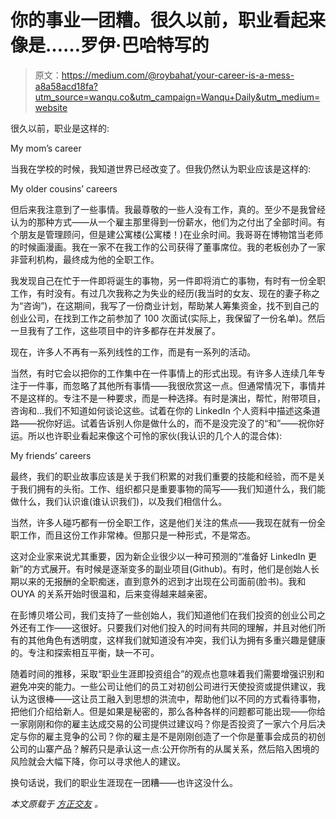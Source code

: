 # 你的事业一团糟。很久以前，职业看起来像是……罗伊·巴哈特写的

> 原文：<https://medium.com/@roybahat/your-career-is-a-mess-a8a58acd18fa?utm_source=wanqu.co&utm_campaign=Wanqu+Daily&utm_medium=website>

很久以前，职业是这样的:



My mom’s career



当我在学校的时候，我知道世界已经改变了。但我仍然认为职业应该是这样的:



My older cousins’ careers



但后来我注意到了一些事情。我最尊敬的一些人没有工作，真的。至少不是我曾经认为的那种方式——从一个雇主那里得到一份薪水，他们为之付出了全部时间。有个朋友是管理顾问，但是建公寓楼(公寓楼！)在业余时间。我哥哥在博物馆当老师的时候画漫画。我在一家不在我工作的公司获得了董事席位。我的老板创办了一家非营利机构，最终成为他的全职工作。

我发现自己在忙于一件即将诞生的事物，另一件即将消亡的事物，有时有一份全职工作，有时没有。有过几次我称之为失业的经历(我当时的女友、现在的妻子称之为“咨询”)，在这期间，我写了一份商业计划，帮助某人筹集资金，找不到自己的创业公司，在找到工作之前参加了 100 次面试(实际上，我保留了一份名单)。然后一旦我有了工作，这些项目中的许多都存在并发展了。

现在，许多人不再有一系列线性的工作，而是有一系列的活动。

当然，有时它会以把你的工作集中在一件事情上的形式出现。有许多人连续几年专注于一件事，而忽略了其他所有事情——我很欣赏这一点。但通常情况下，事情并不是这样的。专注不是一种要求，而是一种选择。有时是演出，帮忙，附带项目，咨询和…我们不知道如何谈论这些。试着在你的 LinkedIn 个人资料中描述这条道路——祝你好运。试着告诉别人你是做什么的，而不是没完没了的“和”——祝你好运。所以也许职业看起来像这个可怜的家伙(我认识的几个人的混合体):



My friends’ careers



最终，我们的职业故事应该是关于我们积累的对我们重要的技能和经验，而不是关于我们拥有的头衔。工作、组织都只是重要事物的简写——我们知道什么，我们能做什么，我们认识谁(谁认识我们)，以及我们相信什么。

当然，许多人碰巧都有一份全职工作，这是他们关注的焦点——我现在就有一份全职工作，而且这份工作非常棒。但那只是一种形式，不是常态。

这对企业家来说尤其重要，因为新企业很少以一种可预测的“准备好 LinkedIn 更新”的方式展开。有时候是逐渐变多的副业项目(Github)。有时，他们是创始人长期以来的无报酬的全职痴迷，直到意外的迟到才出现在公司面前(脸书)。我和 OUYA 的关系开始时很温和，后来变得越来越亲密。

在彭博贝塔公司，我们支持了一些创始人，我们知道他们在我们投资的创业公司之外还有工作——这很好。只要我们对他们投入的时间有共同的理解，并且对他们所有的其他角色有透明度，这样我们就知道没有冲突，我们认为拥有多重兴趣是健康的。专注和探索相互平衡，缺一不可。

随着时间的推移，采取“职业生涯即投资组合”的观点也意味着我们需要增强识别和避免冲突的能力。一些公司让他们的员工对初创公司进行天使投资或提供建议，我认为这很棒——这让员工融入到思想的洪流中，帮助他们以不同的方式看待事物，把他们介绍给新人。但是如果是秘密的，那么各种各样的问题都可能出现——你给一家刚刚和你的雇主达成交易的公司提供过建议吗？你是否投资了一家六个月后决定与你的雇主竞争的公司？你的雇主是不是刚刚创造了一个你是董事会成员的初创公司的山寨产品？解药只是承认这一点:公开你所有的从属关系，然后陷入困境的风险就会大幅下降，你可以寻求他人的建议。

换句话说，我们的职业生涯现在一团糟——也许这没什么。



*本文原载于* [*方正交友*](http://founderdating.com/your-career-is-a-mess/) *。*

